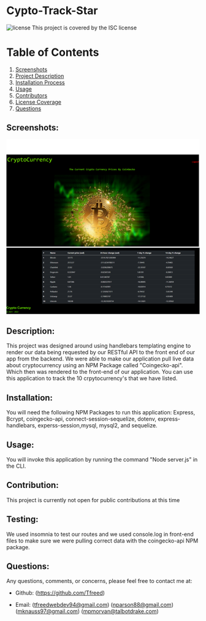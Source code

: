  # Cypto-Track-Star


![license](https://img.shields.io/badge/License--green?.svg) This project is covered by the ISC license

# Table of Contents
1. [Screenshots](#Screenshots) 
2. [Project Description](#description)
3. [Installation Process](#installation)
4. [Usage](#usage)
5. [Contributors](#contribution)
6. [License Coverage](#license)
7. [Questions](#questions)


## Screenshots:
![](public/css/img/projecthome.png)
![](public/css/img/dashboard.png)
## Description: 
This project was designed around using handlebars templating engine to render our data being requested  by our RESTful API to the front end of our app from the backend. We were able to make our application pull live data about cryptocurrency using an NPM Package called "Coingecko-api". Which then was rendered to the front-end of our application. You can use this application to track the 10 crpytocurrency's that we have listed.
## Installation: 
You will need the following NPM Packages to run this application: Express, Bcrypt, coingecko-api, connect-session-sequelize, dotenv, express-handlebars, experss-session,mysql, mysql2, and sequelize.
## Usage: 
You will invoke this application by running the command "Node server.js" in the CLI.
## Contribution: 
This project is currently not open for public contributions at this time
## Testing: 
We used insomnia to test our routes and we used console.log in front-end files to make sure we were pulling correct data with the coingecko-api NPM package.
## Questions: 
Any questions, comments, or concerns, please feel free to contact me at:
* Github: (https://github.com/Tfreed)

* Email: (tfreedwebdev94@gmail.com)
         (nparson88@gmail.com)
         (mknauss97@gmail.com)
         (mpmorvan@talbotdrake.com)


